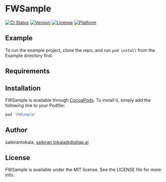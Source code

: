 # FWSample

[![CI Status](https://img.shields.io/travis/saikirantokala/FWSample.svg?style=flat)](https://travis-ci.org/saikirantokala/FWSample)
[![Version](https://img.shields.io/cocoapods/v/FWSample.svg?style=flat)](https://cocoapods.org/pods/FWSample)
[![License](https://img.shields.io/cocoapods/l/FWSample.svg?style=flat)](https://cocoapods.org/pods/FWSample)
[![Platform](https://img.shields.io/cocoapods/p/FWSample.svg?style=flat)](https://cocoapods.org/pods/FWSample)

## Example

To run the example project, clone the repo, and run `pod install` from the Example directory first.

## Requirements

## Installation

FWSample is available through [CocoaPods](https://cocoapods.org). To install
it, simply add the following line to your Podfile:

```ruby
pod 'FWSample'
```

## Author

saikirantokala, saikiran.tokala@digitap.ai

## License

FWSample is available under the MIT license. See the LICENSE file for more info.
